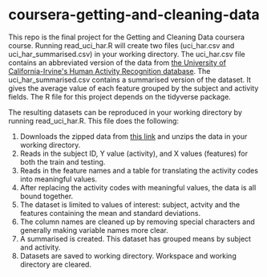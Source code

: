# coursera-getting-and-cleaning-data

This repo is the final project for the Getting and Cleaning Data coursera course. Running read_uci_har.R will create two files (uci_har.csv and uci_har_summarised.csv) in your working directory. The uci_har.csv file contains an abbreviated version of the data from [the University of California-Irvine's Human Activity Recognition database](http://archive.ics.uci.edu/ml/datasets/Human+Activity+Recognition+Using+Smartphones). The uci_har_summarised.csv contains a summarised version of the dataset. It gives the average value of each feature grouped by the subject and activity fields. The R file for this project depends on the tidyverse package.

The resulting datasets can be reproduced in your working directory by running read_uci_har.R. This file does the following:

1. Downloads the zipped data from [this link](https://d396qusza40orc.cloudfront.net/getdata%2Fprojectfiles%2FUCI%20HAR%20Dataset.zip) and unzips the data in your working directory.
2. Reads in the subject ID, Y value (activity), and X values (features) for both the train and testing.
3. Reads in the feature names and a table for translating the activity codes into meaningful values.
4. After replacing the activity codes with meaningful values, the data is all bound together.
5. The dataset is limited to values of interest: subject, actvity and the features containing the mean and standard deviations.
6. The column names are cleaned up by removing special characters and generally making variable names more clear.
7. A summarised is created. This dataset has grouped means by subject and activity.
8. Datasets are saved to working directory. Workspace and working directory are cleared.
